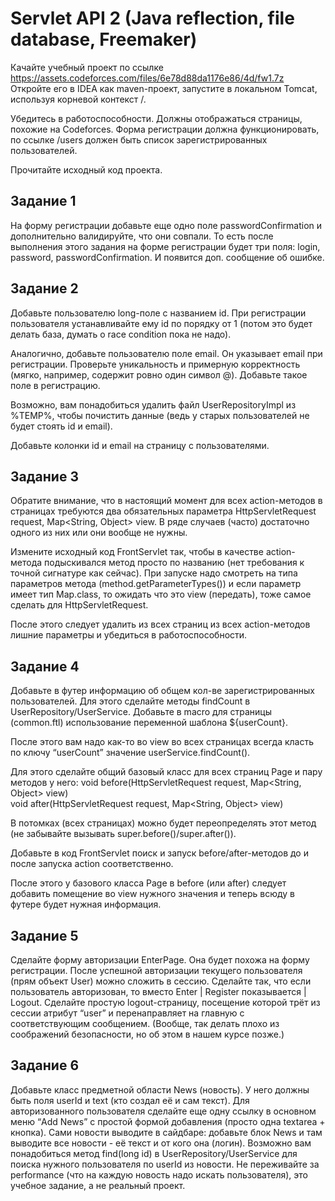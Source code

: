 # Servlet API 2 (Java reflection, file database, Freemaker)

Качайте учебный проект по ссылке https://assets.codeforces.com/files/6e78d88da1176e86/4d/fw1.7z
Откройте его в IDEA как maven-проект, запустите в локальном Tomcat, используя корневой контекст /.

Убедитесь в работоспособности. Должны отображаться страницы, похожие на Codeforces. Форма регистрации должна функционировать, по ссылке /users должен быть список зарегистрированных пользователей.

Прочитайте исходный код проекта.  

## Задание 1  
На форму регистрации добавьте еще одно поле passwordConfirmation и дополнительно валидируйте, что они совпали. То есть после выполнения этого задания на форме регистрации будет три поля: login, password, passwordConfirmation. И появится доп. сообщение об ошибке.

## Задание 2    
Добавьте пользователю long-поле с названием id. При регистрации пользователя устанавливайте ему id по порядку от 1 (потом это будет делать база, думать о race condition пока не надо).

Аналогично, добавьте пользователю поле email. Он указывает email при регистрации. Проверьте уникальность и примерную корректность (мягко, например, содержит ровно один символ @). Добавьте такое поле в регистрацию.

Возможно, вам понадобиться удалить файл UserRepositoryImpl из %TEMP%, чтобы почистить данные (ведь у старых пользователей не будет стоять id и email).

Добавьте колонки id и email на страницу с пользователями.  

## Задание 3   
Обратите внимание, что в настоящий момент для всех action-методов в страницах требуются два обязательных параметра HttpServletRequest request, Map<String, Object> view. В ряде случаев (часто) достаточно одного из них или они вообще не нужны.

Измените исходный код FrontServlet так, чтобы в качестве action-метода подыскивался метод просто по названию (нет требования к точной сигнатуре как сейчас). При запуске надо смотреть на типа параметров метода (method.getParameterTypes()) и если параметр имеет тип Map.class, то ожидать что это view (передать), тоже самое сделать для HttpServletRequest.

После этого следует удалить из всех страниц из всех action-методов лишние параметры и убедиться в работоспособности.  

## Задание 4  
Добавьте в футер информацию об общем кол-ве зарегистрированных пользователей. Для этого сделайте методы findCount в UserRepository/UserService. Добавьте в macro для страницы (common.ftl) использование переменной шаблона ${userCount}.

После этого вам надо как-то во view во всех страницах всегда класть по ключу “userCount” значение userService.findCount().

Для этого сделайте общий базовый класс для всех страниц Page и пару методов у него: 
void before(HttpServletRequest request, Map<String, Object> view)  
void after(HttpServletRequest request, Map<String, Object> view)  

В потомках (всех страницах) можно будет переопределять этот метод (не забывайте вызывать super.before()/super.after()).

Добавьте в код FrontServlet поиск и запуск before/after-методов до и после запуска action соответственно.

После этого у базового класса Page в before (или after) следует добавить помещение во view нужного значения и теперь всюду в футере будет нужная информация.  

## Задание 5      
Сделайте форму авторизации EnterPage. Она будет похожа на форму регистрации. После успешной авторизации текущего пользователя (прям объект User) можно сложить в сессию. Сделайте так, что если пользователь авторизован, то вместо Enter | Register показывается <UserLogin> | Logout. Сделайте простую logout-страницу, посещение которой трёт из сессии атрибут “user” и перенаправляет на главную с соответствующим сообщением. (Вообще, так делать плохо из соображений безопасности, но об этом в нашем курсе позже.)  

## Задание 6  
Добавьте класс предметной области  News (новость). У него должны быть поля userId и text (кто создал её и сам текст). Для авторизованного пользователя сделайте еще одну ссылку в основном меню “Add News” с простой формой добавления (просто одна textarea + кнопка). Сами новости выводите в сайдбаре: добавьте блок News и там выводите все новости - её текст и от кого она (логин). Возможно вам понадобиться метод find(long id) в UserRepository/UserService для поиска нужного пользователя по userId из новости. Не переживайте за performance (что на каждую новость надо искать пользователя), это учебное задание, а не реальный проект.

